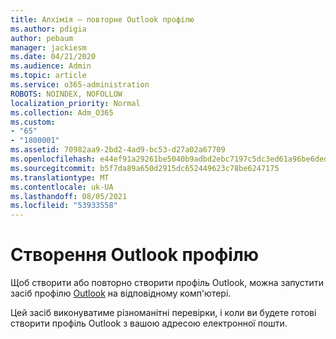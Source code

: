 ```yaml
---
title: Алхімія – повторне Outlook профілю
ms.author: pdigia
author: pebaum
manager: jackiesm
ms.date: 04/21/2020
ms.audience: Admin
ms.topic: article
ms.service: o365-administration
ROBOTS: NOINDEX, NOFOLLOW
localization_priority: Normal
ms.collection: Adm_O365
ms.custom:
- "65"
- "1800001"
ms.assetid: 70982aa9-2bd2-4ad9-bc53-d27a02a67709
ms.openlocfilehash: e44ef91a29261be5040b9adbd2ebc7197c5dc3ed61a96be6deda1723bb836580
ms.sourcegitcommit: b5f7da89a650d2915dc652449623c78be6247175
ms.translationtype: MT
ms.contentlocale: uk-UA
ms.lasthandoff: 08/05/2021
ms.locfileid: "53933558"
---
```

# <a name="create-an-outlook-profile"></a>Створення Outlook профілю

Щоб створити або повторно створити профіль Outlook, можна запустити засіб профілю [Outlook](https://aka.ms/SaRA-OutlookSetupProfile-Alchemy) на відповідному комп'ютері.

Цей засіб виконуватиме різноманітні перевірки, і коли ви будете готові створити профіль Outlook з вашою адресою електронної пошти.
